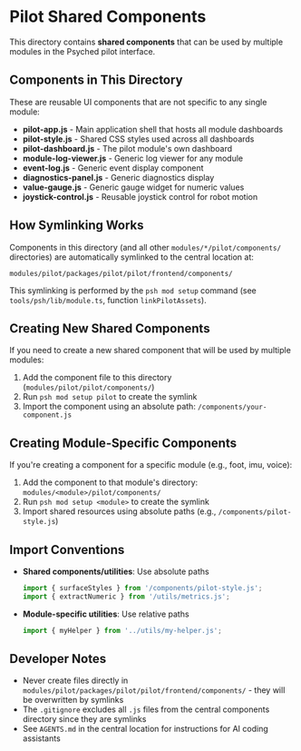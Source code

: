 # Pilot Shared Components

This directory contains **shared components** that can be used by multiple modules in the Psyched pilot interface.

## Components in This Directory

These are reusable UI components that are not specific to any single module:

- **pilot-app.js** - Main application shell that hosts all module dashboards
- **pilot-style.js** - Shared CSS styles used across all dashboards
- **pilot-dashboard.js** - The pilot module's own dashboard
- **module-log-viewer.js** - Generic log viewer for any module
- **event-log.js** - Generic event display component
- **diagnostics-panel.js** - Generic diagnostics display
- **value-gauge.js** - Generic gauge widget for numeric values
- **joystick-control.js** - Reusable joystick control for robot motion

## How Symlinking Works

Components in this directory (and all other `modules/*/pilot/components/` directories) are automatically symlinked to the central location at:
```
modules/pilot/packages/pilot/pilot/frontend/components/
```

This symlinking is performed by the `psh mod setup` command (see `tools/psh/lib/module.ts`, function `linkPilotAssets`).

## Creating New Shared Components

If you need to create a new shared component that will be used by multiple modules:

1. Add the component file to this directory (`modules/pilot/pilot/components/`)
2. Run `psh mod setup pilot` to create the symlink
3. Import the component using an absolute path: `/components/your-component.js`

## Creating Module-Specific Components

If you're creating a component for a specific module (e.g., foot, imu, voice):

1. Add the component to that module's directory: `modules/<module>/pilot/components/`
2. Run `psh mod setup <module>` to create the symlink
3. Import shared resources using absolute paths (e.g., `/components/pilot-style.js`)

## Import Conventions

- **Shared components/utilities**: Use absolute paths
  ```javascript
  import { surfaceStyles } from '/components/pilot-style.js';
  import { extractNumeric } from '/utils/metrics.js';
  ```

- **Module-specific utilities**: Use relative paths
  ```javascript
  import { myHelper } from '../utils/my-helper.js';
  ```

## Developer Notes

- Never create files directly in `modules/pilot/packages/pilot/pilot/frontend/components/` - they will be overwritten by symlinks
- The `.gitignore` excludes all `.js` files from the central components directory since they are symlinks
- See `AGENTS.md` in the central location for instructions for AI coding assistants

